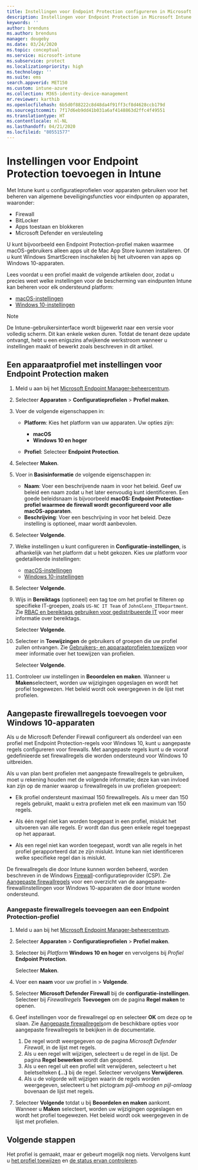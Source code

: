 ```yaml
---
title: Instellingen voor Endpoint Protection configureren in Microsoft Intune - Azure | Microsoft Docs
description: Instellingen voor Endpoint Protection in Microsoft Intune maken wanneer u een profiel voor een macOS- of Windows 10-apparaat maakt.
keywords: ''
author: brenduns
ms.author: brenduns
manager: dougeby
ms.date: 03/24/2020
ms.topic: conceptual
ms.service: microsoft-intune
ms.subservice: protect
ms.localizationpriority: high
ms.technology: ''
ms.suite: ems
search.appverid: MET150
ms.custom: intune-azure
ms.collection: M365-identity-device-management
mr.reviewer: karthib
ms.openlocfilehash: 6b5d0f88222c8d48da4f91ff3cf8d4628ccb179d
ms.sourcegitcommit: 7f17d6eb9dd41b031a6af4148863d2ffc4f49551
ms.translationtype: HT
ms.contentlocale: nl-NL
ms.lasthandoff: 04/21/2020
ms.locfileid: "80551577"
---
```

# <a name="add-endpoint-protection-settings-in-intune"></a>Instellingen voor Endpoint Protection toevoegen in Intune

Met Intune kunt u configuratieprofielen voor apparaten gebruiken voor het beheren van algemene beveiligingsfuncties voor eindpunten op apparaten, waaronder:

- Firewall
- BitLocker
- Apps toestaan en blokkeren
- Microsoft Defender en versleuteling

U kunt bijvoorbeeld een Endpoint Protection-profiel maken waarmee macOS-gebruikers alleen apps uit de Mac App Store kunnen installeren. Of u kunt Windows SmartScreen inschakelen bij het uitvoeren van apps op Windows 10-apparaten.

Lees voordat u een profiel maakt de volgende artikelen door, zodat u precies weet welke instellingen voor de bescherming van eindpunten Intune kan beheren voor elk ondersteund platform:

- [macOS-instellingen](endpoint-protection-macos.md)
- [Windows 10-instellingen](endpoint-protection-windows-10.md)

> [!NOTE]
> De Intune-gebruikersinterface wordt bijgewerkt naar een versie voor volledig scherm. Dit kan enkele weken duren. Totdat de tenant deze update ontvangt, hebt u een enigszins afwijkende werkstroom wanneer u instellingen maakt of bewerkt zoals beschreven in dit artikel.

## <a name="create-a-device-profile-containing-endpoint-protection-settings"></a>Een apparaatprofiel met instellingen voor Endpoint Protection maken

1. Meld u aan bij het [Microsoft Endpoint Manager-beheercentrum](https://go.microsoft.com/fwlink/?linkid=2109431).

2. Selecteer **Apparaten** > **Configuratieprofielen** > **Profiel maken**.

3. Voer de volgende eigenschappen in:

    - **Platform**: Kies het platform van uw apparaten. Uw opties zijn:

        - **macOS**
        - **Windows 10 en hoger**

    - **Profiel**: Selecteer **Endpoint Protection**.

4. Selecteer **Maken**.
5. Voer in **Basisinformatie** de volgende eigenschappen in:

    - **Naam**: Voer een beschrijvende naam in voor het beleid. Geef uw beleid een naam zodat u het later eenvoudig kunt identificeren. Een goede beleidsnaam is bijvoorbeeld **macOS: Endpoint Protection-profiel waarmee de firewall wordt geconfigureerd voor alle macOS-apparaten**.
    - **Beschrijving**: Voer een beschrijving in voor het beleid. Deze instelling is optioneel, maar wordt aanbevolen.

6. Selecteer **Volgende**.

7. Welke instellingen u kunt configureren in **Configuratie-instellingen**, is afhankelijk van het platform dat u hebt gekozen. Kies uw platform voor gedetailleerde instellingen:

   - [macOS-instellingen](endpoint-protection-macos.md)
   - [Windows 10-instellingen](endpoint-protection-windows-10.md)

8. Selecteer **Volgende**.
9. Wijs in **Bereiktags** (optioneel) een tag toe om het profiel te filteren op specifieke IT-groepen, zoals `US-NC IT Team` of `JohnGlenn_ITDepartment`. Zie [RBAC en bereiktags gebruiken voor gedistribueerde IT](../fundamentals/scope-tags.md) voor meer informatie over bereiktags.

    Selecteer **Volgende**.

10. Selecteer in **Toewijzingen** de gebruikers of groepen die uw profiel zullen ontvangen. Zie [Gebruikers- en apparaatprofielen toewijzen](../configuration/device-profile-assign.md) voor meer informatie over het toewijzen van profielen.

    Selecteer **Volgende**.

11. Controleer uw instellingen in **Beoordelen en maken**. Wanneer u **Maken**selecteert, worden uw wijzigingen opgeslagen en wordt het profiel toegewezen. Het beleid wordt ook weergegeven in de lijst met profielen.

## <a name="add-custom-firewall-rules-for-windows-10-devices"></a>Aangepaste firewallregels toevoegen voor Windows 10-apparaten

Als u de Microsoft Defender Firewall configureert als onderdeel van een profiel met Endpoint Protection-regels voor Windows 10, kunt u aangepaste regels configureren voor firewalls. Met aangepaste regels kunt u de vooraf gedefinieerde set firewallregels die worden ondersteund voor Windows 10 uitbreiden.

Als u van plan bent profielen met aangepaste firewallregels te gebruiken, moet u rekening houden met de volgende informatie; deze kan van invloed kan zijn op de manier waarop u firewallregels in uw profielen groepeert:

- Elk profiel ondersteunt maximaal 150 firewallregels. Als u meer dan 150 regels gebruikt, maakt u extra profielen met elk een maximum van 150 regels.

- Als één regel niet kan worden toegepast in een profiel, mislukt het uitvoeren van álle regels. Er wordt dan dus geen enkele regel toegepast op het apparaat.

- Als een regel niet kan worden toegepast, wordt van alle regels in het profiel gerapporteerd dat ze zijn mislukt. Intune kan niet identificeren welke specifieke regel dan is mislukt.  

De firewallregels die door Intune kunnen worden beheerd, worden beschreven in de Windows [Firewall](https://docs.microsoft.com/windows/client-management/mdm/firewall-csp)-configuratieprovider (CSP). Zie [Aangepaste firewallregels](endpoint-protection-windows-10.md#firewall-rules) voor een overzicht van de aangepaste-firewallinstellingen voor Windows 10-apparaten die door Intune worden ondersteund.

### <a name="to-add-custom-firewall-rules-to-an-endpoint-protection-profile"></a>Aangepaste firewallregels toevoegen aan een Endpoint Protection-profiel

1. Meld u aan bij het [Microsoft Endpoint Manager-beheercentrum](https://go.microsoft.com/fwlink/?linkid=2109431).

2. Selecteer **Apparaten** > **Configuratieprofielen** > **Profiel maken**.

3. Selecteer bij *Platform* **Windows 10 en hoger** en vervolgens bij *Profiel* **Endpoint Protection**.

    Selecteer **Maken**.

4. Voer een **naam** voor uw profiel in > **Volgende**.
5. Selecteer **Microsoft Defender Firewall** bij de **configuratie-instellingen**. Selecteer bij *Firewallregels* **Toevoegen** om de pagina **Regel maken** te openen.

6. Geef instellingen voor de firewallregel op en selecteer **OK** om deze op te slaan. Zie [Aangepaste firewallregels](endpoint-protection-windows-10.md#firewall-rules)om de beschikbare opties voor aangepaste firewallregels te bekijken in de documentatie.

    1. De regel wordt weergegeven op de pagina *Microsoft Defender Firewall*, in de lijst met regels.
    2. Als u een regel wilt wijzigen, selecteert u de regel in de lijst. De pagina **Regel bewerken** wordt dan geopend.
    3. Als u een regel uit een profiel wilt verwijderen, selecteert u het beletselteken **(...)** bij de regel. Selecteer vervolgens **Verwijderen**.
    4. Als u de volgorde wilt wijzigen waarin de regels worden weergegeven, selecteert u het pictogram *pijl-omhoog en pijl-omlaag* bovenaan de lijst met regels.

7. Selecteer **Volgende** totdat u bij **Beoordelen en maken** aankomt. Wanneer u **Maken** selecteert, worden uw wijzigingen opgeslagen en wordt het profiel toegewezen. Het beleid wordt ook weergegeven in de lijst met profielen.

## <a name="next-steps"></a>Volgende stappen

Het profiel is gemaakt, maar er gebeurt mogelijk nog niets. Vervolgens kunt u [het profiel toewijzen](../configuration/device-profile-assign.md) en [de status ervan controleren](../configuration/device-profile-monitor.md).
